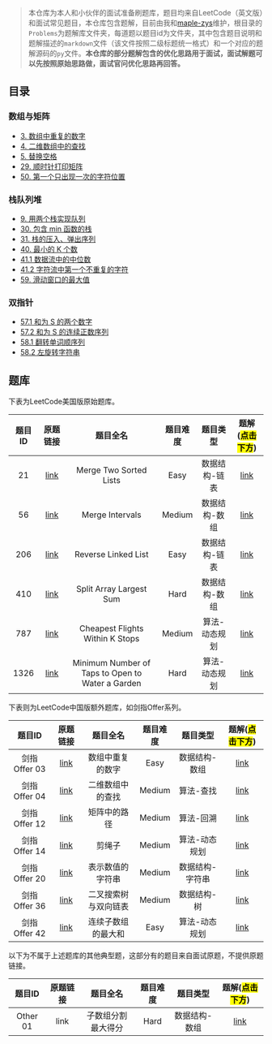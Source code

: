 > 本仓库为本人和小伙伴的面试准备刷题库，题目均来自LeetCode（英文版）和面试常见题目，本仓库包含题解，目前由我和[maple-zys](https://github.com/maple-zys)维护，根目录的`Problems`为题解库文件夹，每道题以题目id为文件夹，其中包含题目说明和题解描述的`markdown`文件（该文件按照二级标题统一格式）和一个对应的题解源码的`py`文件。**本仓库的部分题解包含的优化思路用于面试，面试解题可以先按照原始思路做，面试官问优化思路再回答。**

## 目录

### 数组与矩阵

- [3. 数组中重复的数字]()
- [4. 二维数组中的查找]()
- [5. 替换空格]()
- [29. 顺时针打印矩阵]()
- [50. 第一个只出现一次的字符位置]()

### 栈队列堆

- [9. 用两个栈实现队列]()
- [30. 包含 min 函数的栈]()
- [31. 栈的压入、弹出序列]()
- [40. 最小的 K 个数]()
- [41.1 数据流中的中位数]()
- [41.2 字符流中第一个不重复的字符]()
- [59. 滑动窗口的最大值]()

### 双指针

- [57.1 和为 S 的两个数字]()
- [57.2 和为 S 的连续正数序列]()
- [58.1 翻转单词顺序列]()
- [58.2 左旋转字符串]()



## 题库
下表为LeetCode美国版原始题库。

|题目ID|原题链接|题目全名|题目难度|题目类型|题解(<mark>点击下方</mark>)|
|:---:|:--:|:--:|:--:|:--:|:--:|
|21|[link](https://leetcode.com/problems/merge-two-sorted-lists/)|Merge Two Sorted Lists|Easy|数据结构-链表|[link](./Problems/0021/README.md)|
|56|[link](https://leetcode.com/problems/merge-intervals/)|Merge Intervals|Medium|数据结构-数组|[link](./Problems/0056/README.md)|
|206|[link](https://leetcode.com/problems/reverse-linked-list/)|Reverse Linked List|Easy|数据结构-链表|[link](./Problems/0206/README.md)|
|410|[link](https://leetcode.com/problems/split-array-largest-sum/)|Split Array Largest Sum|Hard|数据结构-数组|[link](./Problems/0410/README.md)|
|787|[link](https://leetcode.com/problems/cheapest-flights-within-k-stops/)|Cheapest Flights Within K Stops|Medium|算法-动态规划|[link](./Problems/0787/README.md)|
|1326|[link](https://leetcode.com/problems/minimum-number-of-taps-to-open-to-water-a-garden/)|Minimum Number of Taps to Open to Water a Garden|Hard|算法-动态规划|[link](./Problems/1326/README.md)|

下表则为LeetCode中国版额外题库，如剑指Offer系列。

|题目ID|原题链接|题目全名|题目难度|题目类型|题解(<mark>点击下方</mark>)|
|:---:|:--:|:--:|:--:|:--:|:--:|
|剑指Offer 03|[link](https://leetcode-cn.com/problems/shu-zu-zhong-zhong-fu-de-shu-zi-lcof/)|数组中重复的数字|Easy|数据结构-数组|[link](./Problems/lcof-003/README.md)|
|剑指Offer 04|[link](https://leetcode-cn.com/problems/er-wei-shu-zu-zhong-de-cha-zhao-lcof/)|二维数组中的查找|Medium|算法-查找|[link](./Problems/lcof-004/README.md)|
|剑指Offer 12|[link](https://leetcode-cn.com/problems/ju-zhen-zhong-de-lu-jing-lcof/)|矩阵中的路径|Medium|算法-回溯|[link](./Problems/lcof-012/README.md)|
|剑指Offer 14|[link](https://leetcode-cn.com/problems/jian-sheng-zi-lcof/)|剪绳子|Medium|算法-动态规划|[link](./Problems/lcof-014/README.md)|
|剑指Offer 20|[link](https://leetcode-cn.com/problems/biao-shi-shu-zhi-de-zi-fu-chuan-lcof/)|表示数值的字符串|Medium|数据结构-字符串|[link](./Problems/lcof-020/README.md)|
|剑指Offer 36|[link](https://leetcode-cn.com/problems/er-cha-sou-suo-shu-yu-shuang-xiang-lian-biao-lcof/)|二叉搜索树与双向链表|Medium|数据结构-树|[link](./Problems/lcof-036/README.md)|
|剑指Offer 42|[link](https://leetcode-cn.com/problems/lian-xu-zi-shu-zu-de-zui-da-he-lcof/)|连续子数组的最大和|Easy|算法-动态规划|[link](./Problems/lcof-042/README.md)|

以下为不属于上述题库的其他典型题，这部分有的题目来自面试原题，不提供原题链接。

|题目ID|原题链接|题目全名|题目难度|题目类型|题解(<mark>点击下方</mark>)|
|:---:|:--:|:--:|:--:|:--:|:--:|
|Other 01|link|子数组分割最大得分|Hard|数据结构-数组|[link](./Problems/other-001/README.md)|


